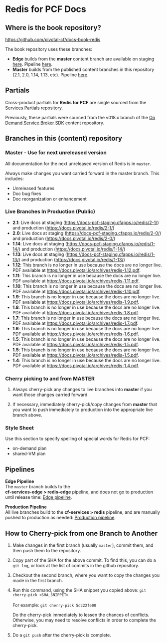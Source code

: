 # Redis for PCF Docs

## Where is the book repository?
https://github.com/pivotal-cf/docs-book-redis

The book repository uses these branches:

* **Edge** builds from the **master** content branch are available on staging [here](https://docs-pcf-staging.cfapps.io/redis/2-n/). Pipeline [here](https://concourse.run.pivotal.io/teams/cf-docs/pipelines/cf-services-edge?groups=redis-edge).
* **Master** builds from the published content branches in this repository (2.1, 2.0, 1.14, 1.13, etc). Pipeline [here](https://concourse.run.pivotal.io/teams/cf-docs/pipelines/cf-services?groups=redis).

## Partials

Cross-product partials for **Redis for PCF** are single sourced from the [Services Partials](https://github.com/pivotal-cf/docs-services-partials) repository.

Previously, these partials were sourced from the v018.x branch of the [On Demand Service Broker SDK](https://github.com/pivotal-cf/docs-on-demand-service-broker/tree/v0.18.x) content repository.

## Branches in this (content) repository

### Master - Use for next unreleased version

All documentation for the next unreleased version of Redis is in `master`.

Always make changes you want carried forward in the master branch. This includes:

* Unreleased features
* Doc bug fixes
* Doc reorganization or enhancement

### Live Branches In Production (Public)

* **2.1**: Live docs at staging (https://docs-pcf-staging.cfapps.io/redis/2-1/) and production (https://docs.pivotal.io/redis/2-1/)
* **2.0**: Live docs at staging (https://docs-pcf-staging.cfapps.io/redis/2-0/) and production (https://docs.pivotal.io/redis/2-0/)
* **1.14**: Live docs at staging (https://docs-pcf-staging.cfapps.io/redis/1-14/) and production (https://docs.pivotal.io/redis/1-14/)
* **1.13**: Live docs at staging (https://docs-pcf-staging.cfapps.io/redis/1-13/) and production (https://docs.pivotal.io/redis/1-13/)
* **1.12**: This branch is no longer in use because the docs are no longer live. PDF available at https://docs.pivotal.io/archives/redis-1.12.pdf.
* **1.11**: This branch is no longer in use because the docs are no longer live. PDF available at https://docs.pivotal.io/archives/redis-1.11.pdf.
* **1.10**: This branch is no longer in use because the docs are no longer live. PDF available at https://docs.pivotal.io/archives/redis-1.10.pdf.
* **1.9**: This branch is no longer in use because the docs are no longer live. PDF available at https://docs.pivotal.io/archives/redis-1.9.pdf.
* **1.8**: This branch is no longer in use because the docs are no longer live. PDF available at https://docs.pivotal.io/archives/redis-1.8.pdf.
* **1.7**: This branch is no longer in use because the docs are no longer live. PDF available at https://docs.pivotal.io/archives/redis-1.7.pdf.
* **1.6**: This branch is no longer in use because the docs are no longer live. PDF available at https://docs.pivotal.io/archives/redis-1.6.pdf.
* **1.5**: This branch is no longer in use because the docs are no longer live. PDF available at https://docs.pivotal.io/archives/redis-1.5.pdf.
* **1.5**: This branch is no longer in use because the docs are no longer live. PDF available at https://docs.pivotal.io/archives/redis-1.5.pdf.
* **1.4**: This branch is no longer in use because the docs are no longer live. PDF available at https://docs.pivotal.io/archives/redis-1.4.pdf.

### Cherry picking to and from MASTER

1. Always cherry-pick any changes to live branches into **master** if you want those changes carried forward.

2. If necessary, immediately cherry-pick/copy changes from **master** that you want to push immediately to production into the appropriate live branch above.

### Style Sheet

Use this section to specify spelling of special words for Redis for PCF:

+ on-demand plan
+ shared-VM plan

## Pipelines

**Edge Pipeline**<br>
The `master` branch builds to the <br> <strong>cf-services-edge > redis-edge</strong> pipeline, and does not go to production until release time: [Edge pipeline](https://concourse.run.pivotal.io/teams/cf-docs/pipelines/cf-services-edge?groups=redis-edge). <br>

**Production Pipeline**<br>
All live branches build to the <strong>cf-services > redis</strong> pipeline,
and are manually pushed to production as needed: [Production pipeline](https://concourse.run.pivotal.io/teams/cf-docs/pipelines/cf-services?groups=redis).

## How to Cherry-pick from one Branch to Another
1. Make changes in the first branch (usually `master`), commit them, and then push them to the repository.
2. Copy part of the SHA for the above commit. To find this, you can do a `git log`, or look at the list of commits in the github repository.
3. Checkout the second branch, where you want to copy the changes you made in the first branch.
4. Run this command, using the SHA snippet you copied above:
    `git cherry-pick <SHA_SNIPPET>`<br><br>
    For example: `git cherry-pick 5dc22fe00`

    Do the cherry-pick immediately to lessen the chances of conflicts.
    Otherwise, you may need to resolve conflicts in order to complete the cherry-pick.

5. Do a `git push` after the cherry-pick is complete.<br><br>
